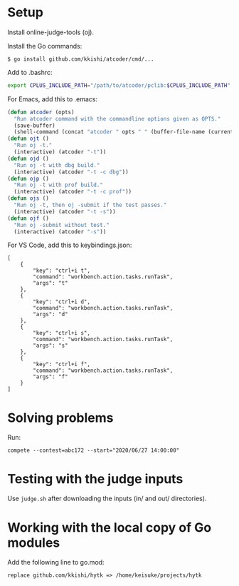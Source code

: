 # Setup

Install online-judge-tools (oj).

Install the Go commands:

```console
$ go install github.com/kkishi/atcoder/cmd/...
```

Add to .bashrc:

```sh
export CPLUS_INCLUDE_PATH="/path/to/atcoder/pclib:$CPLUS_INCLUDE_PATH"
```

For Emacs, add this to .emacs:

```lisp
(defun atcoder (opts)
  "Run atcoder command with the commandline options given as OPTS."
  (save-buffer)
  (shell-command (concat "atcoder " opts " " (buffer-file-name (current-buffer)))))
(defun ojt ()
  "Run oj -t."
  (interactive) (atcoder "-t"))
(defun ojd ()
  "Run oj -t with dbg build."
  (interactive) (atcoder "-t -c dbg"))
(defun ojp ()
  "Run oj -t with prof build."
  (interactive) (atcoder "-t -c prof"))
(defun ojs ()
  "Run oj -t, then oj -submit if the test passes."
  (interactive) (atcoder "-t -s"))
(defun ojf ()
  "Run oj -submit without test."
  (interactive) (atcoder "-s"))
```

For VS Code, add this to keybindings.json:
```
[
    {
        "key": "ctrl+i t",
        "command": "workbench.action.tasks.runTask",
        "args": "t"
    },
    {
        "key": "ctrl+i d",
        "command": "workbench.action.tasks.runTask",
        "args": "d"
    },
    {
        "key": "ctrl+i s",
        "command": "workbench.action.tasks.runTask",
        "args": "s"
    },
    {
        "key": "ctrl+i f",
        "command": "workbench.action.tasks.runTask",
        "args": "f"
    }
]
```

# Solving problems

Run:

```
compete --contest=abc172 --start="2020/06/27 14:00:00"
```

# Testing with the judge inputs

Use `judge.sh` after downloading the inputs (in/ and out/ directories).

# Working with the local copy of Go modules

Add the following line to go.mod:

```
replace github.com/kkishi/hytk => /home/keisuke/projects/hytk
```
